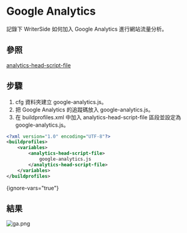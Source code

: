 # Google Analytics

記錄下 WriterSide 如何加入 Google Analytics 進行網站流量分析。

## 參照
[analytics-head-script-file](https://www.jetbrains.com/help/writerside/buildprofiles-xml.html#analytics-head-script-file)

## 步驟

1. cfg 資料夾建立 google-analytics.js。
2. 把 Google Analytics 的追蹤碼放入 google-analytics.js。
3. 在 buildprofiles.xml 中加入 analytics-head-script-file 區段並設定為 google-analytics.js。

```xml
<?xml version="1.0" encoding="UTF-8"?>
<buildprofiles>
    <variables>
        <analytics-head-script-file>
            google-analytics.js
        </analytics-head-script-file>
    </variables>
</buildprofiles>
```
{ignore-vars="true"}

## 結果

![ga.png](ga.png)